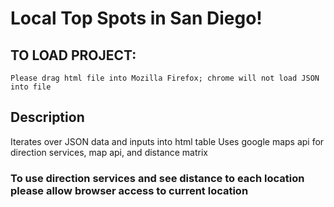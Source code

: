 # Local Top Spots in San Diego!

## TO LOAD PROJECT: 
```
Please drag html file into Mozilla Firefox; chrome will not load JSON into file
```
## Description
Iterates over JSON data and inputs into html table
Uses google maps api for direction services, map api, and distance matrix

### To use direction services and see distance to each location please allow browser access to current location
